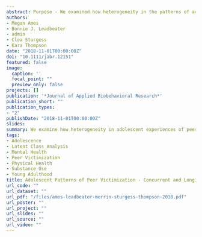 ```yaml
---
abstract: Purpose - We examined how heterogeneity in the patterns of adolescent experiences of different types and severity of peer victimization is associated with concurrent and longitudinal mental health, substance use, and physical health. Method - Data come from a randomly recruited community-based sample of youth (T1 ages 12–18; N = 662; 52% female) followed biennially across 10 years (T6 ages 22–29; n = 478; 55% female). Results - Using latent class analysis, we identified four classes of adolescent peer victimization - Low victimization (63%), Physical victimization only (15%), Relational victimization only (17%), and Poly-victimization (6%). Youth in the Poly-victimization class reported the most detrimental health consequences in adolescence (e.g., internalizing and externalizing symptoms, illicit drug use, physical symptoms, poor physical self-concept, physical activity) and in young adulthood (e.g., depressive symptoms, sleep problems). Youth in the Relational and Physical victimization classes also reported health problems, some of which persisted into young adulthood. Youth in the Low victimization class reported the fewest health concerns. Conclusions - Findings add to our understanding of how different types of adolescent victimization are related to mental health, substance use, and physical health problems both within adolescence and long-term.
authors:
- Megan Ames
- Bonnie J. Leadbeater
- admin
- Clea Sturgess
- Kara Thompson
date: "2018-11-01T00:00:00Z"
doi: "10.1111/jabr.12151"
featured: false
image:
  caption: ''
  focal_point: ""
  preview_only: false
projects: []
publication: '*Journal of Applied Biobehavioral Research*'
publication_short: ""
publication_types:
- "2"
publishDate: "2018-11-01T00:00:00Z"
slides: 
summary: We examine how heterogeneity in adolescent experiences of peer victimization impact health in adolescence and young adulthood. We include multiple indicators of mental health - internalizing symptoms (i.e., depressive and anxiety symptoms), externalizing symptoms (i.e., attention deficit hyperactivity disorder (ADHD) symptoms, oppositional defiant disorder (ODD) symptoms, and conduct problems), and substance use (i.e., smoking, heavy drinking, marijuana and illicit drug use). We also use multiple measures of physical health - subjective health (i.e., physical symptoms and physical self-concept), health-promoting behaviors (i.e., physical activity, healthy eating practices, and sleep duration and problems), and cardiometabolic risks (i.e., BMI waist circumference, and hypertension). In examining young adult health, we directly control for earlier (i.e., baseline) symptoms in order account for stability in health over time.
tags:
- Adolescence
- Latent Class Analysis
- Mental Health
- Peer Victimization
- Physical Health
- Substance Use
- Young Adulthood
title: Adolescent Patterns of Peer Victimization - Concurrent and Longitudinal Health Correlates
url_code: ""
url_dataset: ""
url_pdf: "/files/ames-leadbeater-merrin-sturgess-thompson-2018.pdf"
url_poster: ""
url_project: ""
url_slides: ""
url_source: ""
url_video: ""
---
```

